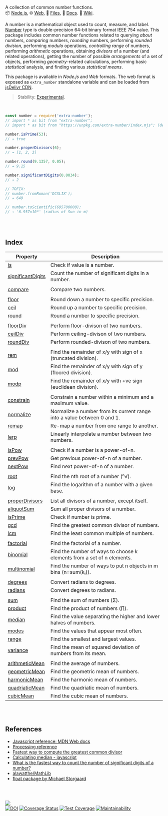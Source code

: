A collection of common number functions.<br>
📦 [Node.js](https://www.npmjs.com/package/extra-number),
🌐 [Web](https://www.npmjs.com/package/extra-number.web),
📜 [Files](https://unpkg.com/extra-number/),
📰 [Docs](https://nodef.github.io/extra-number/).
📘 [Wiki](https://github.com/nodef/extra-number/wiki/).

A number is a mathematical object used to count, measure, and label. [Number]
type is double-precision 64-bit binary format IEEE 754 value. This package
includes common number functions related to querying *about* numbers,
*comparing* numbers, *rounding* numbers, performing *rounded division*,
performing *modulo* operations, *controlling range* of numbers, performing
*arithmetic* operations, obtaining *divisors* of a number (and related
operations), getting the number of possible *arrangements* of a set of objects,
performing *geometry*-related calculations, performing basic *statistical*
analysis, and finding various *statistical means*.

This package is available in *Node.js* and *Web* formats. The web format
is exposed as `extra_number` standalone variable and can be loaded from
[jsDelivr CDN].

> Stability: [Experimental](https://www.youtube.com/watch?v=L1j93RnIxEo).

[Number]: https://developer.mozilla.org/en-US/docs/Web/JavaScript/Reference/Global_Objects/Number
[jsDelivr CDN]: https://cdn.jsdelivr.net/npm/extra-number.web/index.js

<br>

```javascript
const number = require('extra-number');
// import * as bit from "extra-number";
// import * as bit from "https://unpkg.com/extra-number/index.mjs"; (deno)

number.isPrime(53);
// → true

number.properDivisors(6);
// → [1, 2, 3]

number.round(9.1357, 0.05);
// → 9.15

number.significantDigits(0.0034);
// → 2

// TOFIX:
// number.fromRoman('DCXLIX');
// → 649

// number.toScientific(695700000);
// → '6.957×10⁸' (radius of Sun in m)
```

<br>
<br>


## Index

| Property | Description |
|  ----  |  ----  |
| [is] | Check if value is a number. |
| [significantDigits] | Count the number of significant digits in a number. |
|  |  |
| [compare] | Compare two numbers. |
|  |  |
| [floor] | Round down a number to specific precision. |
| [ceil] | Round up a number to specific precision. |
| [round] | Round a number to specific precision. |
|  |  |
| [floorDiv] | Perform floor-divison of two numbers. |
| [ceilDiv] | Perform ceiling-divison of two numbers. |
| [roundDiv] | Perform rounded-divison of two numbers. |
|  |  |
| [rem] | Find the remainder of x/y with sign of x (truncated division). |
| [mod] | Find the remainder of x/y with sign of y (floored division). |
| [modp] | Find the remainder of x/y with +ve sign (euclidean division). |
|  |  |
| [constrain] | Constrain a number within a minimum and a maximum value. |
| [normalize] | Normalize a number from its current range into a value between 0 and 1. |
| [remap] | Re-map a number from one range to another. |
| [lerp] | Linearly interpolate a number between two numbers. |
|  |  |
| [isPow] | Check if a number is a power-of-n. |
| [prevPow] | Get previous power-of-n of a number. |
| [nextPow] | Find next power-of-n of a number. |
|  |  |
| [root] | Find the nth root of a number (ⁿ√). |
| [log] | Find the logarithm of a number with a given base. |
|  |  |
| [properDivisors] | List all divisors of a number, except itself. |
| [aliquotSum] | Sum all proper divisors of a number. |
| [isPrime] | Check if number is prime. |
| [gcd] | Find the greatest common divisor of numbers. |
| [lcm] | Find the least common multiple of numbers. |
|  |  |
| [factorial] | Find the factorial of a number. |
| [binomial] | Find the number of ways to choose k elements from a set of n elements. |
| [multinomial] | Find the number of ways to put n objects in m bins (n=sum(kᵢ)). |
|  |  |
| [degrees] | Convert radians to degrees. |
| [radians] | Convert degrees to radians. |
|  |  |
| [sum] | Find the sum of numbers (Σ). |
| [product] | Find the product of numbers (∏). |
| [median] | Find the value separating the higher and lower halves of numbers. |
| [modes] | Find the values that appear most often. |
| [range] | Find the smallest and largest values. |
| [variance] | Find the mean of squared deviation of numbers from its mean. |
|  |  |
| [arithmeticMean] | Find the average of numbers. |
| [geometricMean] | Find the geometric mean of numbers. |
| [harmonicMean] | Find the harmonic mean of numbers. |
| [quadriaticMean] | Find the quadriatic mean of numbers. |
| [cubicMean] | Find the cubic mean of numbers. |

<br>
<br>


## References

- [Javascript reference: MDN Web docs](https://developer.mozilla.org/en-US/docs/Web/JavaScript/Reference/)
- [Processing reference](https://processing.org/reference/constrain_.html)
- [Fastest way to compute the greatest common divisor](https://lemire.me/blog/2013/12/26/fastest-way-to-compute-the-greatest-common-divisor/)
- [Calculating median - javascript](https://stackoverflow.com/questions/45309447/calculating-median-javascript)
- [What is the fastest way to count the number of significant digits of a number?](https://stackoverflow.com/questions/22884720/what-is-the-fastest-way-to-count-the-number-of-significant-digits-of-a-number)
- [alawatthe/MathLib](https://github.com/alawatthe/MathLib/blob/master/src/Functn/functions/)
- [float package by Michael Storgaard](https://www.npmjs.com/package/float)

<br>
<br>


[![](https://img.youtube.com/vi/r0aKV3HqDzA/maxresdefault.jpg)](https://www.youtube.com/watch?v=r0aKV3HqDzA)<br>
[![DOI](https://zenodo.org/badge/133202640.svg)](https://zenodo.org/badge/latestdoi/133202640)
[![Coverage Status](https://coveralls.io/repos/github/nodef/extra-number/badge.svg?branch=master)](https://coveralls.io/github/nodef/extra-number?branch=master)
[![Test Coverage](https://api.codeclimate.com/v1/badges/4acd74bb853361d9903f/test_coverage)](https://codeclimate.com/github/nodef/extra-number/test_coverage)
[![Maintainability](https://api.codeclimate.com/v1/badges/4acd74bb853361d9903f/maintainability)](https://codeclimate.com/github/nodef/extra-number/maintainability)


[is]: https://nodef.github.io/extra-number/functions/is.html
[significantDigits]: https://nodef.github.io/extra-number/functions/significantDigits.html
[compare]: https://nodef.github.io/extra-number/functions/compare.html
[floor]: https://nodef.github.io/extra-number/functions/floor.html
[ceil]: https://nodef.github.io/extra-number/functions/ceil.html
[round]: https://nodef.github.io/extra-number/functions/round.html
[floorDiv]: https://nodef.github.io/extra-number/functions/floorDiv.html
[ceilDiv]: https://nodef.github.io/extra-number/functions/ceilDiv.html
[roundDiv]: https://nodef.github.io/extra-number/functions/roundDiv.html
[rem]: https://nodef.github.io/extra-number/functions/rem.html
[mod]: https://nodef.github.io/extra-number/functions/mod.html
[modp]: https://nodef.github.io/extra-number/functions/modp.html
[constrain]: https://nodef.github.io/extra-number/functions/constrain.html
[normalize]: https://nodef.github.io/extra-number/functions/normalize.html
[remap]: https://nodef.github.io/extra-number/functions/remap.html
[lerp]: https://nodef.github.io/extra-number/functions/lerp.html
[isPow]: https://nodef.github.io/extra-number/functions/isPow.html
[prevPow]: https://nodef.github.io/extra-number/functions/prevPow.html
[nextPow]: https://nodef.github.io/extra-number/functions/nextPow.html
[root]: https://nodef.github.io/extra-number/functions/root.html
[log]: https://nodef.github.io/extra-number/functions/log.html
[properDivisors]: https://nodef.github.io/extra-number/functions/properDivisors.html
[aliquotSum]: https://nodef.github.io/extra-number/functions/aliquotSum.html
[isPrime]: https://nodef.github.io/extra-number/functions/isPrime.html
[gcd]: https://nodef.github.io/extra-number/functions/gcd.html
[lcm]: https://nodef.github.io/extra-number/functions/lcm.html
[factorial]: https://nodef.github.io/extra-number/functions/factorial.html
[binomial]: https://nodef.github.io/extra-number/functions/binomial.html
[multinomial]: https://nodef.github.io/extra-number/functions/multinomial.html
[degrees]: https://nodef.github.io/extra-number/functions/degrees.html
[radians]: https://nodef.github.io/extra-number/functions/radians.html
[sum]: https://nodef.github.io/extra-number/functions/sum.html
[product]: https://nodef.github.io/extra-number/functions/product.html
[median]: https://nodef.github.io/extra-number/functions/median.html
[modes]: https://nodef.github.io/extra-number/functions/modes.html
[range]: https://nodef.github.io/extra-number/functions/range.html
[variance]: https://nodef.github.io/extra-number/functions/variance.html
[arithmeticMean]: https://nodef.github.io/extra-number/functions/arithmeticMean.html
[geometricMean]: https://nodef.github.io/extra-number/functions/geometricMean.html
[harmonicMean]: https://nodef.github.io/extra-number/functions/harmonicMean.html
[quadriaticMean]: https://nodef.github.io/extra-number/functions/quadriaticMean.html
[cubicMean]: https://nodef.github.io/extra-number/functions/cubicMean.html
